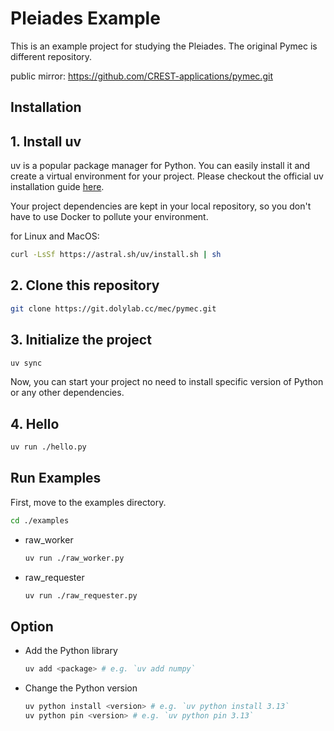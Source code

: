 # Pleiades Example

This is an example project for studying the Pleiades.
The original Pymec is different repository.

public mirror: <https://github.com/CREST-applications/pymec.git>

## Installation

## 1. Install uv

uv is a popular package manager for Python. You can easily install it and create a virtual environment for your project.
Please checkout the official uv installation guide [here](https://docs.astral.sh/uv/getting-started/installation/).

Your project dependencies are kept in your local repository, so you don't have to use Docker to pollute your environment.

for Linux and MacOS:

```bash
curl -LsSf https://astral.sh/uv/install.sh | sh
```

## 2. Clone this repository

```bash
git clone https://git.dolylab.cc/mec/pymec.git
```

## 3. Initialize the project

```bash
uv sync
```

Now, you can start your project no need to install specific version of Python or any other dependencies.

## 4. Hello

```bash
uv run ./hello.py
```

## Run Examples

First, move to the examples directory.

```bash
cd ./examples
```

- raw_worker
  
  ```bash
  uv run ./raw_worker.py
  ```

- raw_requester

  ```bash
  uv run ./raw_requester.py
  ```

## Option

- Add the Python library

  ```bash
  uv add <package> # e.g. `uv add numpy`
  ```

- Change the Python version

  ```bash
  uv python install <version> # e.g. `uv python install 3.13`
  uv python pin <version> # e.g. `uv python pin 3.13`
  ```
